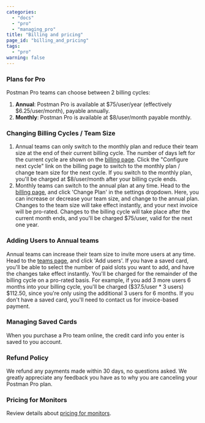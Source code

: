 ```yaml
---
categories: 
  - "docs"
  - "pro"
  - "managing_pro"
title: "Billing and pricing"
page_id: "billing_and_pricing"
tags: 
  - "pro"
warning: false
---
```


### Plans for Pro

Postman Pro teams can choose between 2 billing cycles:

1.  **Annual**: Postman Pro is available at $75/user/year (effectively $6.25/user/month), payable annually.
2.  **Monthly**: Postman Pro is available at $8/user/month payable monthly.

### Changing Billing Cycles / Team Size

1.  Annual teams can only switch to the monthly plan and reduce their team size at the end of their current billing cycle. The number of days left for the current cycle are shown on the [billing page](https://app.getpostman.com/pay/billing). Click the "Configure next cycle" link on the billing page to switch to the monthly plan / change team size for the next cycle. If you switch to the monthly plan, you'll be charged at $8/user/month after your billing cycle ends.
2.  Monthly teams can switch to the annual plan at any time. Head to the [billing page](https://app.getpostman.com/pay/billing), and click 'Change Plan' in the settings dropdown. Here, you can increase or decrease your team size, and change to the annual plan. Changes to the team size will take effect instantly, and your next invoice will be pro-rated. Changes to the billing cycle will take place after the current month ends, and you'll be charged $75/user, valid for the next one year.

### Adding Users to Annual teams

Annual teams can increase their team size to invite more users at any time. Head to the [teams page](https://app.getpostman.com/dashboard/teams), and click 'Add users'. If you have a saved card, you'll be able to select the number of paid slots you want to add, and have the changes take effect instantly. You'll be charged for the remainder of the billing cycle on a pro-rated basis. For example, if you add 3 more users 6 months into your billing cycle, you'll be charged ($37.5/user * 3 users) $112.50, since you're only using the additional 3 users for 6 months. If you don't have a saved card, you'll need to contact us for invoice-based payment.

### Managing Saved Cards

When you purchase a Pro team online, the credit card info you enter is saved to you account.

### Refund Policy

We refund any payments made within 30 days, no questions asked. We greatly appreciate any feedback you have as to why you are canceling your Postman Pro plan.

### Pricing for Monitors

Review details about [pricing for monitors](/docs/postman/monitors/pricing_monitors). 
